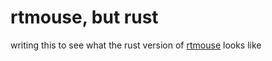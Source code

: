 # rtmouse, but rust

writing this to see what the rust version of [rtmouse](https://github.com/faithanalog/rtmouse) looks like
